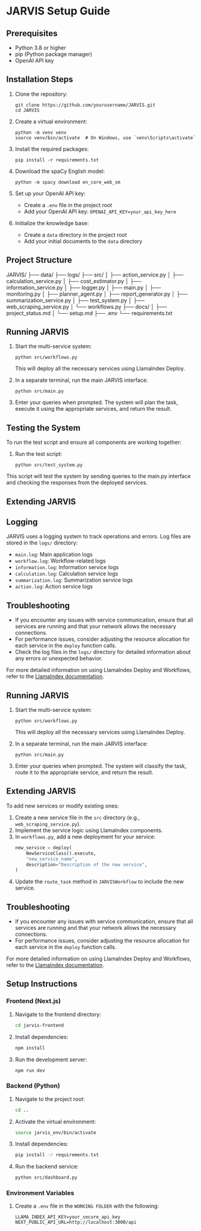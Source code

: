 # JARVIS Setup Guide

## Prerequisites
- Python 3.8 or higher
- pip (Python package manager)
- OpenAI API key

## Installation Steps

1. Clone the repository:
   ```
   git clone https://github.com/yourusername/JARVIS.git
   cd JARVIS
   ```

2. Create a virtual environment:
   ```
   python -m venv venv
   source venv/bin/activate  # On Windows, use `venv\Scripts\activate`
   ```

3. Install the required packages:
   ```
   pip install -r requirements.txt
   ```

4. Download the spaCy English model:
   ```
   python -m spacy download en_core_web_sm
   ```

5. Set up your OpenAI API key:
   - Create a `.env` file in the project root
   - Add your OpenAI API key: `OPENAI_API_KEY=your_api_key_here`

6. Initialize the knowledge base:
   - Create a `data` directory in the project root
   - Add your initial documents to the `data` directory

## Project Structure
JARVIS/
├── data/
├── logs/
├── src/
│ ├── action_service.py
│ ├── calculation_service.py
│ ├── cost_estimator.py
│ ├── information_service.py
│ ├── logger.py
│ ├── main.py
│ ├── monitoring.py
│ ├── planner_agent.py
│ ├── report_generator.py
│ ├── summarization_service.py
│ ├── test_system.py
│ ├── web_scraping_service.py
│ └── workflows.py
├── docs/
│ ├── project_status.md
│ └── setup.md
├── .env
└── requirements.txt

## Running JARVIS

1. Start the multi-service system:
   ```
   python src/workflows.py
   ```
   This will deploy all the necessary services using LlamaIndex Deploy.

2. In a separate terminal, run the main JARVIS interface:
   ```
   python src/main.py
   ```

3. Enter your queries when prompted. The system will plan the task, execute it using the appropriate services, and return the result.

## Testing the System

To run the test script and ensure all components are working together:

1. Run the test script:
   ```
   python src/test_system.py
   ```

This script will test the system by sending queries to the main.py interface and checking the responses from the deployed services.

## Extending JARVIS

## Logging

JARVIS uses a logging system to track operations and errors. Log files are stored in the `logs/` directory:

- `main.log`: Main application logs
- `workflow.log`: Workflow-related logs
- `information.log`: Information service logs
- `calculation.log`: Calculation service logs
- `summarization.log`: Summarization service logs
- `action.log`: Action service logs

## Troubleshooting

- If you encounter any issues with service communication, ensure that all services are running and that your network allows the necessary connections.
- For performance issues, consider adjusting the resource allocation for each service in the `deploy` function calls.
- Check the log files in the `logs/` directory for detailed information about any errors or unexpected behavior.

For more detailed information on using LlamaIndex Deploy and Workflows, refer to the [LlamaIndex documentation](https://docs.llamaindex.ai/).

## Running JARVIS

1. Start the multi-service system:
   ```
   python src/workflows.py
   ```
   This will deploy all the necessary services using LlamaIndex Deploy.

2. In a separate terminal, run the main JARVIS interface:
   ```
   python src/main.py
   ```

3. Enter your queries when prompted. The system will classify the task, route it to the appropriate service, and return the result.

## Extending JARVIS

To add new services or modify existing ones:

1. Create a new service file in the `src` directory (e.g., `web_scraping_service.py`).
2. Implement the service logic using LlamaIndex components.
3. In `workflows.py`, add a new deployment for your service:
   ```python
   new_service = deploy(
       NewServiceClass().execute,
       "new_service_name",
       description="Description of the new service",
   )
   ```
4. Update the `route_task` method in `JARVISWorkflow` to include the new service.

## Troubleshooting

- If you encounter any issues with service communication, ensure that all services are running and that your network allows the necessary connections.
- For performance issues, consider adjusting the resource allocation for each service in the `deploy` function calls.

For more detailed information on using LlamaIndex Deploy and Workflows, refer to the [LlamaIndex documentation](https://docs.llamaindex.ai/).

## Setup Instructions

### Frontend (Next.js)

1. Navigate to the frontend directory:
   ```bash
   cd jarvis-frontend
   ```
2. Install dependencies:
   ```bash
   npm install
   ```
3. Run the development server:
   ```bash
   npm run dev
   ```

### Backend (Python)

1. Navigate to the project root:
   ```bash
   cd ..
   ```
2. Activate the virtual environment:
   ```bash
   source jarvis_env/bin/activate
   ```
3. Install dependencies:
   ```bash
   pip install -r requirements.txt
   ```
4. Run the backend service:
   ```bash
   python src/dashboard.py
   ```

### Environment Variables

1. Create a `.env` file in the `WORKING FOLDER` with the following:
   ```env
   LLAMA_INDEX_API_KEY=your_secure_api_key
   NEXT_PUBLIC_API_URL=http://localhost:3000/api
   ```
